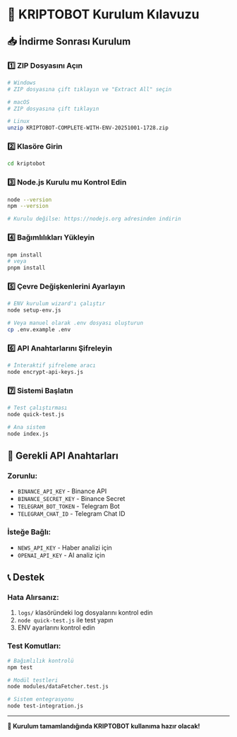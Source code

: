 # 🚀 KRIPTOBOT Kurulum Kılavuzu

## 📥 İndirme Sonrası Kurulum

### 1️⃣ **ZIP Dosyasını Açın**
```bash
# Windows
# ZIP dosyasına çift tıklayın ve "Extract All" seçin

# macOS  
# ZIP dosyasına çift tıklayın

# Linux
unzip KRIPTOBOT-COMPLETE-WITH-ENV-20251001-1728.zip
```

### 2️⃣ **Klasöre Girin**
```bash
cd kriptobot
```

### 3️⃣ **Node.js Kurulu mu Kontrol Edin**
```bash
node --version
npm --version

# Kurulu değilse: https://nodejs.org adresinden indirin
```

### 4️⃣ **Bağımlılıkları Yükleyin**
```bash
npm install
# veya
pnpm install
```

### 5️⃣ **Çevre Değişkenlerini Ayarlayın**
```bash
# ENV kurulum wizard'ı çalıştır
node setup-env.js

# Veya manuel olarak .env dosyası oluşturun
cp .env.example .env
```

### 6️⃣ **API Anahtarlarını Şifreleyin**
```bash
# İnteraktif şifreleme aracı
node encrypt-api-keys.js
```

### 7️⃣ **Sistemi Başlatın**
```bash
# Test çalıştırması
node quick-test.js

# Ana sistem
node index.js
```

## 🔧 **Gerekli API Anahtarları**

### **Zorunlu:**
- `BINANCE_API_KEY` - Binance API
- `BINANCE_SECRET_KEY` - Binance Secret
- `TELEGRAM_BOT_TOKEN` - Telegram Bot
- `TELEGRAM_CHAT_ID` - Telegram Chat ID

### **İsteğe Bağlı:**
- `NEWS_API_KEY` - Haber analizi için
- `OPENAI_API_KEY` - AI analiz için

## 📞 **Destek**

### **Hata Alırsanız:**
1. `logs/` klasöründeki log dosyalarını kontrol edin
2. `node quick-test.js` ile test yapın
3. ENV ayarlarını kontrol edin

### **Test Komutları:**
```bash
# Bağımlılık kontrolü
npm test

# Modül testleri
node modules/dataFetcher.test.js

# Sistem entegrasyonu
node test-integration.js
```

---
**🎯 Kurulum tamamlandığında KRIPTOBOT kullanıma hazır olacak!**